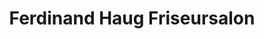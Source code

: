 ---
title: "Ferdinand Haug Friseursalon"
url: /gammertingen/ferdinand-haug-friseursalon/
shop: Friseur
---